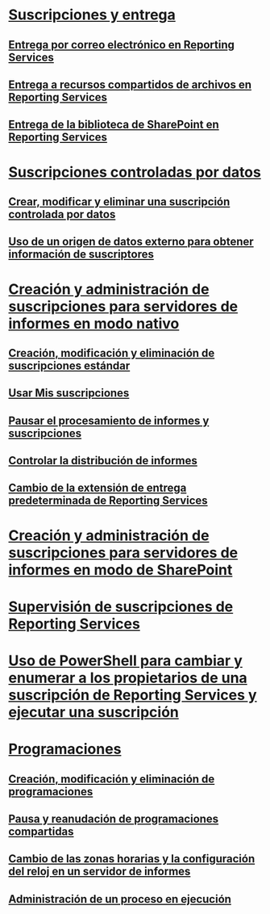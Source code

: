 # [Suscripciones y entrega](subscriptions-and-delivery-reporting-services.md)
## [Entrega por correo electrónico en Reporting Services](e-mail-delivery-in-reporting-services.md)
## [Entrega a recursos compartidos de archivos en Reporting Services](file-share-delivery-in-reporting-services.md)
## [Entrega de la biblioteca de SharePoint en Reporting Services](sharepoint-library-delivery-in-reporting-services.md)
# [Suscripciones controladas por datos](data-driven-subscriptions.md)
## [Crear, modificar y eliminar una suscripción controlada por datos](create-modify-and-delete-data-driven-subscriptions.md)
## [Uso de un origen de datos externo para obtener información de suscriptores](use-an-external-data-source-for-subscriber-data-data-driven-subscription.md)
# [Creación y administración de suscripciones para servidores de informes en modo nativo](create-and-manage-subscriptions-for-native-mode-report-servers.md)
## [Creación, modificación y eliminación de suscripciones estándar](../create-manage-subscriptions-native-mode-report-servers.md)
## [Usar Mis suscripciones](use-my-subscriptions-native-mode-report-server.md)
## [Pausar el procesamiento de informes y suscripciones](disable-or-pause-report-and-subscription-processing.md)
## [Controlar la distribución de informes](../control-report-distribution.md)
## [Cambio de la extensión de entrega predeterminada de Reporting Services](change-the-default-reporting-services-delivery-extension.md)
# [Creación y administración de suscripciones para servidores de informes en modo de SharePoint](create-and-manage-subscriptions-for-sharepoint-mode-report-servers.md)
# [Supervisión de suscripciones de Reporting Services](monitor-reporting-services-subscriptions.md)
# [Uso de PowerShell para cambiar y enumerar a los propietarios de una suscripción de Reporting Services y ejecutar una suscripción](manage-subscription-owners-and-run-subscription-powershell.md)
# [Programaciones](schedules.md)
## [Creación, modificación y eliminación de programaciones](create-modify-and-delete-schedules.md)
## [Pausa y reanudación de programaciones compartidas](pause-and-resume-shared-schedules.md)
## [Cambio de las zonas horarias y la configuración del reloj en un servidor de informes](change-time-zones-and-clock-settings-on-a-report-server.md)
## [Administración de un proceso en ejecución](manage-a-running-process.md)
